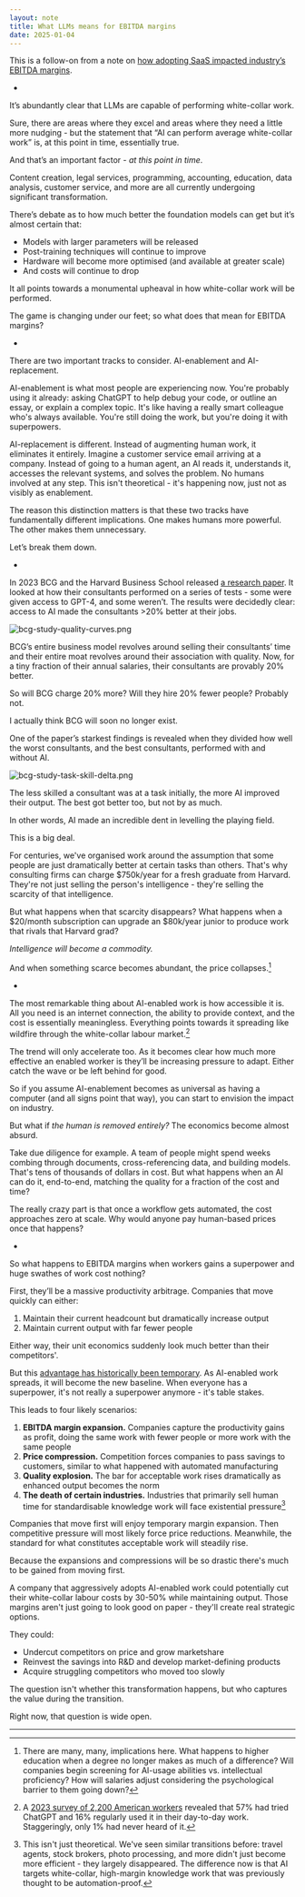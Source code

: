 ```yaml
---
layout: note
title: What LLMs means for EBITDA margins
date: 2025-01-04
---
```

This is a follow-on from a note on [how adopting SaaS impacted industry’s EBITDA margins](/n/saas-and-margins).

-

It’s abundantly clear that LLMs are capable of performing white-collar work.

Sure, there are areas where they excel and areas where they need a little more nudging - but the statement that “AI can perform average white-collar work” is, at this point in time, essentially true.

And that’s an important factor - *at this point in time*.

Content creation, legal services, programming, accounting, education, data analysis, customer service, and more are all currently undergoing significant transformation.

There’s debate as to how much better the foundation models can get but it’s almost certain that:

- Models with larger parameters will be released
- Post-training techniques will continue to improve
- Hardware will become more optimised (and available at greater scale)
- And costs will continue to drop

It all points towards a monumental upheaval in how white-collar work will be performed.

The game is changing under our feet; so what does that mean for EBITDA margins?

-

There are two important tracks to consider. AI-enablement and AI-replacement.

AI-enablement is what most people are experiencing now. You're probably using it already: asking ChatGPT to help debug your code, or outline an essay, or explain a complex topic. It's like having a really smart colleague who's always available. You're still doing the work, but you're doing it with superpowers.

AI-replacement is different. Instead of augmenting human work, it eliminates it entirely. Imagine a customer service email arriving at a company. Instead of going to a human agent, an AI reads it, understands it, accesses the relevant systems, and solves the problem. No humans involved at any step. This isn't theoretical - it's happening now, just not as visibly as enablement.

The reason this distinction matters is that these two tracks have fundamentally different implications. One makes humans more powerful. The other makes them unnecessary.

Let’s break them down.

-

In 2023 BCG and the Harvard Business School released [a research paper](https://papers.ssrn.com/sol3/papers.cfm?abstract_id=4573321#). It looked at how their consultants performed on a series of tests - some were given access to GPT-4, and some weren’t. The results were decidedly clear: access to AI made the consultants >20% better at their jobs.

![bcg-study-quality-curves.png](/resources/images/bcg-study-quality-curves.png)

BCG’s entire business model revolves around selling their consultants’ time and their entire moat revolves around their association with quality. Now, for a tiny fraction of their annual salaries, their consultants are provably 20% better.

So will BCG charge 20% more? Will they hire 20% fewer people? Probably not.

I actually think BCG will soon no longer exist.

One of the paper’s starkest findings is revealed when they divided how well the worst consultants, and the best consultants, performed with and without AI.

![bcg-study-task-skill-delta.png](/resources/images/bcg-study-task-skill-delta.png)

The less skilled a consultant was at a task initially, the more AI improved their output. The best got better too, but not by as much.

In other words, AI made an incredible dent in levelling the playing field.

This is a big deal.

For centuries, we've organised work around the assumption that some people are just dramatically better at certain tasks than others. That's why consulting firms can charge $750k/year for a fresh graduate from Harvard. They're not just selling the person's intelligence - they're selling the scarcity of that intelligence.

But what happens when that scarcity disappears? What happens when a $20/month subscription can upgrade an $80k/year junior to produce work that rivals that Harvard grad?

*Intelligence will become a commodity.*

And when something scarce becomes abundant, the price collapses.[^1]

-

The most remarkable thing about AI-enabled work is how accessible it is. All you need is an internet connection, the ability to provide context, and the cost is essentially meaningless. Everything points towards it spreading like wildfire through the white-collar labour market.[^2]

The trend will only accelerate too. As it becomes clear how much more effective an enabled worker is they’ll be increasing pressure to adapt. Either catch the wave or be left behind for good.

So if you assume AI-enablement becomes as universal as having a computer (and all signs point that way), you can start to envision the impact on industry.

But what if *the human is removed entirely?* The economics become almost absurd.

Take due diligence for example. A team of people might spend weeks combing through documents, cross-referencing data, and building models. That's tens of thousands of dollars in cost. But what happens when an AI can do it, end-to-end, matching the quality for a fraction of the cost and time?

The really crazy part is that once a workflow gets automated, the cost approaches zero at scale. Why would anyone pay human-based prices once that happens?

-

So what happens to EBITDA margins when workers gains a superpower and huge swathes of work cost nothing?

First, they’ll be a massive productivity arbitrage. Companies that move quickly can either:

1. Maintain their current headcount but dramatically increase output
2. Maintain current output with far fewer people

Either way, their unit economics suddenly look much better than their competitors'.

But this [advantage has historically been temporary](/n/innovations-and-margins). As AI-enabled work spreads, it will become the new baseline. When everyone has a superpower, it's not really a superpower anymore - it's table stakes.

This leads to four likely scenarios:

1. **EBITDA margin expansion.** Companies capture the productivity gains as profit, doing the same work with fewer people or more work with the same people
2. **Price compression.** Competition forces companies to pass savings to customers, similar to what happened with automated manufacturing
3. **Quality explosion.** The bar for acceptable work rises dramatically as enhanced output becomes the norm
4. **The death of certain industries.** Industries that primarily sell human time for standardisable knowledge work will face existential pressure[^3]

Companies that move first will enjoy temporary margin expansion. Then competitive pressure will most likely force price reductions. Meanwhile, the standard for what constitutes acceptable work will steadily rise.

Because the expansions and compressions will be so drastic there's much to be gained from moving first.

A company that aggressively adopts AI-enabled work could potentially cut their white-collar labour costs by 30-50% while maintaining output. Those margins aren't just going to look good on paper - they'll create real strategic options.

They could:

- Undercut competitors on price and grow marketshare
- Reinvest the savings into R&D and develop market-defining products
- Acquire struggling competitors who moved too slowly

The question isn't whether this transformation happens, but who captures the value during the transition.

Right now, that question is wide open.

---

[^1]: There are many, many, implications here. What happens to higher education when a degree no longer makes as much of a difference? Will companies begin screening for AI-usage abilities vs. intellectual proficiency? How will salaries adjust considering the psychological barrier to them going down?

[^2]: A [2023 survey of 2,200 American workers](https://www.business.com/technology/chatgpt-usage-workplace-study/) revealed that 57% had tried ChatGPT and 16% regularly used it in their day-to-day work. Staggeringly, only 1% had never heard of it.

[^3]: This isn't just theoretical. We've seen similar transitions before: travel agents, stock brokers, photo processing, and more didn't just become more efficient - they largely disappeared. The difference now is that AI targets white-collar, high-margin knowledge work that was previously thought to be automation-proof.